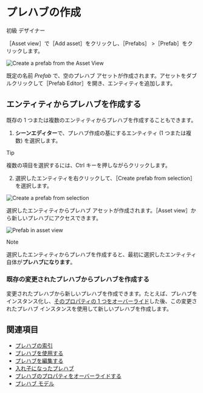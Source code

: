 # プレハブの作成

<span class="label label-doc-level">初級</span>
<span class="label label-doc-audience">デザイナー</span>

［Asset view］で［Add asset］をクリックし、［Prefabs］ >［Prefab］をクリックします。

![Create a prefab from the Asset View](media/create-prefab-from-asset-view.png)

既定の名前 *Prefab* で、空のプレハブ アセットが作成されます。アセットをダブルクリックして［Prefab Editor］を開き、エンティティを追加します。

## エンティティからプレハブを作成する

既存の 1 つまたは複数のエンティティからプレハブを作成することもできます。

1. **シーンエディター**で、プレハブ作成の基にするエンティティ (1 つまたは複数) を選択します。
>[!TIP]
> 複数の項目を選択するには、Ctrl キーを押しながらクリックします。

2. 選択したエンティティを右クリックして、［Create prefab from selection］を選択します。

![Create a prefab from selection](media/create-prefab-from-selection.gif)

選択したエンティティからプレハブ アセットが作成されます。［Asset view］から新しいプレハブにアクセスできます。

![Prefab in asset view](media/prefab-asset.png)

>[!NOTE]
>選択したエンティティからプレハブを作成すると、最初に選択したエンティティ自体が**プレハブになります**。

### 既存の変更されたプレハブからプレハブを作成する

変更されたプレハブから新しいプレハブを作成できます。たとえば、プレハブをインスタンス化し、[そのプロパティの 1 つをオーバーライド](override-prefab-properties.md)した後、この変更されたプレハブ インスタンスを使用して新しいプレハブを作成します。

## 関連項目

* [プレハブの索引](index.md)
* [プレハブを使用する](index.md)
* [プレハブを編集する](edit-prefabs.md)
* [入れ子になったプレハブ](nested-prefabs.md)
* [プレハブのプロパティをオーバーライドする](override-prefab-properties.md)
* [プレハブ モデル](prefab-models.md)
